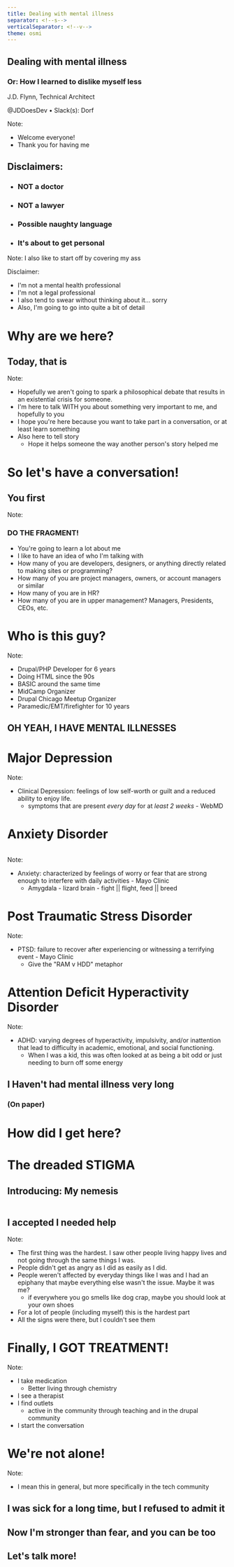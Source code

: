 ```yaml
---
title: Dealing with mental illness
separator: <!--s-->
verticalSeparator: <!--v-->
theme: osmi
---
```


<!-- .slide: class="small-p" -->
## Dealing with mental illness
### Or: How I learned to dislike myself less

J.D. Flynn, Technical Architect

@JDDoesDev • Slack(s): Dorf

Note:
- Welcome everyone!
- Thank you for having me

<!--s-->

## Disclaimers:
* ### NOT a doctor
* ### NOT a lawyer
* ### Possible naughty language
* ### It's about to get personal

Note:
I also like to start off by covering my ass

Disclaimer:
- I'm not a mental health professional
- I'm not a legal professional
- I also tend to swear without thinking about it... sorry
- Also, I'm going to go into quite a bit of detail

<!--s-->

# Why are we here?
## Today, that is

Note:
- Hopefully we aren't going to spark a philosophical debate that results in an existential crisis for someone.
- I'm here to talk WITH you about something very important to me, and hopefully to you
- I hope you're here because you want to take part in a conversation, or at least learn something
- Also here to tell story
    - Hope it helps someone the way another person's story helped me

<!--s-->
<!-- .slide: data-background-color="#888f79" -->

# So let's have a conversation!
## You first

Note:
### DO THE FRAGMENT!
- You're going to learn a lot about me
- I like to have an idea of who I'm talking with
- How many of you are developers, designers, or anything directly related to making sites or programming?
- How many of you are project managers, owners, or account managers or similar
- How many of you are in HR?
- How many of you are in upper management? Managers, Presidents, CEOs, etc.

<!--s-->

# Who is this guy?

Note:
- Drupal/PHP Developer for 6 years
- Doing HTML since the 90s
- BASIC around the same time
- MidCamp Organizer
- Drupal Chicago Meetup Organizer
- Paramedic/EMT/firefighter for 10 years


<!--s-->

## OH YEAH, I HAVE MENTAL ILLNESSES

<!--s-->
<!-- .slide: data-background-color="#008e7f" -->

# Major Depression

Note:
- Clinical Depression: feelings of low self-worth or guilt and a reduced ability to enjoy life.
    - symptoms that are present _every day_ for at _least 2 weeks_ - WebMD
<!--s-->
<!-- .slide: data-background-color="#008e7f" -->

# Anxiety Disorder
<img class="brain" data-src="./img/amygdala.png" border="none">

Note:
- Anxiety: characterized by feelings of worry or fear that are strong enough to interfere with daily activities - Mayo Clinic
    - Amygdala - lizard brain - fight || flight, feed || breed
<!--s-->
<!-- .slide: data-background-color="#008e7f" -->

# Post Traumatic Stress Disorder

Note:
- PTSD: failure to recover after experiencing or witnessing a terrifying event - Mayo Clinic
    - Give the "RAM v HDD" metaphor
<!--s-->
<!-- .slide: data-background-color="#008e7f" -->

# Attention Deficit Hyperactivity Disorder

Note:
- ADHD: varying degrees of hyperactivity, impulsivity, and/or inattention that lead to difficulty in academic, emotional, and social functioning.
    - When I was a kid, this was often looked at as being a bit odd or just needing to burn off some energy

<!--s-->

## I Haven't had mental illness very long
### (On paper)
<!--s-->

# How did I get here?

<!--s-->

# The dreaded STIGMA

<!--s-->
<!-- .slide: data-background-color="#008e7f" -->

## Introducing: My nemesis
<div class="mirror-wrap">
  <img class="mirror" data-src="./img/mirror.png" border="none">
</div>

<!--s-->

## I accepted I needed help

Note:
- The first thing was the hardest. I saw other people living happy lives and not going through the same things I was.
- People didn't get as angry as I did as easily as I did.
- People weren't affected by everyday things like I was and I had an epiphany that maybe everything else wasn't the issue. Maybe it was me?
    - if everywhere you go smells like dog crap, maybe you should look at your own shoes
- For a lot of people (including myself) this is the hardest part
- All the signs were there, but I couldn't see them

<!--s-->
<!-- .slide: data-background-color="#675b53" -->

# Finally, I GOT TREATMENT!

Note:
- I take medication
    - Better living through chemistry
- I see a therapist
- I find outlets
    - active in the community through teaching and in the drupal community
- I start the conversation

<!--s-->

# We're not alone!

Note:
- I mean this in general, but more specifically in the tech community

<!--s-->

## I was sick for a long time, but I refused to admit it

<!--s-->

## Now I'm stronger than fear, and you can be too

<!--s-->

## Let's talk more!
